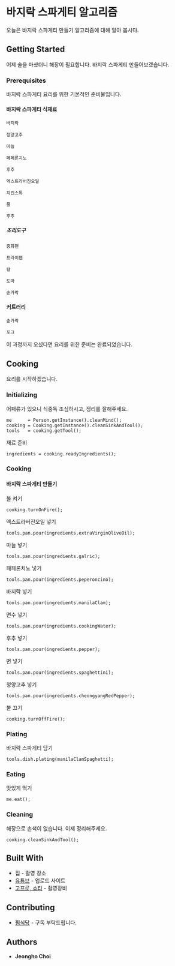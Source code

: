 # 바지락 스파게티 알고리즘

오늘은 바지락 스파게티 만들기 알고리즘에 대해 알아 봅시다.

## Getting Started

어제 술을 마셨더니 해장이 필요합니다. 바지락 스파게티 만들어보겠습니다.
 
### Prerequisites

바지락 스파게티 요리를 위한 기본적인 준비물입니다.

#### 바지락 스파게티 식재료

```
바지락
```
```
청양고추
```
```
마늘
```
```
페페론치노
```
```
후추
```
```
엑스트라버진오일
```
```
치킨스톡
```
```
물
```
```
후추
```

##### 조리도구

```
중화팬
```
```
프라이팬
```
```
칼
```
```
도마
```
```
숟가락
```
#### 커트러리

```
숟가락
```
```
포크
```

이 과정까지 오셨다면 요리를 위한 준비는 완료되었습니다.

## Cooking

요리를 시작하겠습니다.

### Initializing

어패류가 있으니 식중독 조심하시고, 정리를 잘해주세요.
```
me      = Person.getInstance().cleanMind();
cooking = Cooking.getInstance().cleanSinkAndTool();
tools   = cooking.getTool();
```

재료 준비
```
ingredients = cooking.readyIngredients();
```

### Cooking

#### 바지락 스파게티 만들기

불 켜기
```
cooking.turnOnFire();
```

엑스트라버진오일 넣기
```
tools.pan.pour(ingredients.extraVirginOliveOil);
```

마늘 넣기
```
tools.pan.pour(ingredients.galric);
```

패페론치노 넣기
```
tools.pan.pour(ingredients.peperoncino);
```

바지락 넣기
```
tools.pan.pour(ingredients.manilaClam);
```

면수 넣기
```
tools.pan.pour(ingredients.cookingWater);
```

후추 넣기
```
tools.pan.pour(ingredients.pepper);
```

면 넣기
```
tools.pan.pour(ingredients.spaghettini);
```

청양고추 넣기
```
tools.pan.pour(ingredients.cheongyangRedPepper);
```

불 끄기
```
cooking.turnOffFire();
```

### Plating

바지락 스파게티 담기
```
tools.dish.plating(manilaClamSpaghetti);
```

### Eating

맛있게 먹기
```
me.eat();
```

### Cleaning

해장으로 손색이 없습니다. 이제 정리해주세요.

```
cooking.cleanSinkAndTool();
```

## Built With

* 집 - 촬영 장소
* [유튜브](https://www.youtube.com/@wjdgh) - 업로드 사이트
* [고프로, 쇼티](https://gopro.com/ko/kr/) - 촬영장비

## Contributing

* [쩜식당](https://www.youtube.com/@wjdgh) - 구독 부탁드립니다.

## Authors

* **Jeongho Choi**

